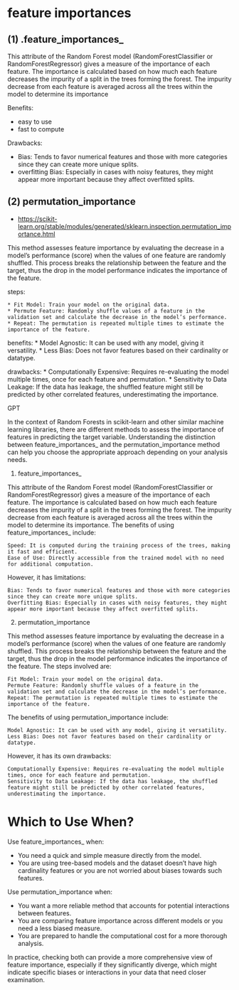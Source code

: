 # feature importances

## (1) .feature_importances_

This attribute of the Random Forest model (RandomForestClassifier or RandomForestRegressor) gives a measure of the importance of each feature. The importance is calculated based on how much each feature decreases the impurity of a split in the trees forming the forest. The impurity decrease from each feature is averaged across all the trees within the model to determine its importance

Benefits:
* easy to use
* fast to compute

Drawbacks:
* Bias: Tends to favor numerical features and those with more categories since they can create more unique splits.
* overfitting Bias: Especially in cases with noisy features, they might appear more important because they affect overfitted splits.


## (2) permutation_importance

* https://scikit-learn.org/stable/modules/generated/sklearn.inspection.permutation_importance.html

This method assesses feature importance by evaluating the decrease in a model’s performance (score) when the values of one feature are randomly shuffled. This process breaks the relationship between the feature and the target, thus the drop in the model performance indicates the importance of the feature. 

steps:

    * Fit Model: Train your model on the original data.
    * Permute Feature: Randomly shuffle values of a feature in the validation set and calculate the decrease in the model’s performance.
    * Repeat: The permutation is repeated multiple times to estimate the importance of the feature.

benefits:
    * Model Agnostic: It can be used with any model, giving it versatility.
    * Less Bias: Does not favor features based on their cardinality or datatype.

drawbacks:
    * Computationally Expensive: Requires re-evaluating the model multiple times, once for each feature and permutation.
    * Sensitivity to Data Leakage: If the data has leakage, the shuffled feature might still be predicted by other correlated features, underestimating the importance.


GPT

In the context of Random Forests in scikit-learn and other similar machine learning libraries, there are different methods to assess the importance of features in predicting the target variable. Understanding the distinction between feature_importances_ and the permutation_importance method can help you choose the appropriate approach depending on your analysis needs.
1. feature_importances_

This attribute of the Random Forest model (RandomForestClassifier or RandomForestRegressor) gives a measure of the importance of each feature. The importance is calculated based on how much each feature decreases the impurity of a split in the trees forming the forest. The impurity decrease from each feature is averaged across all the trees within the model to determine its importance. The benefits of using feature_importances_ include:

    Speed: It is computed during the training process of the trees, making it fast and efficient.
    Ease of Use: Directly accessible from the trained model with no need for additional computation.

However, it has limitations:

    Bias: Tends to favor numerical features and those with more categories since they can create more unique splits.
    Overfitting Bias: Especially in cases with noisy features, they might appear more important because they affect overfitted splits.

2. permutation_importance

This method assesses feature importance by evaluating the decrease in a model’s performance (score) when the values of one feature are randomly shuffled. This process breaks the relationship between the feature and the target, thus the drop in the model performance indicates the importance of the feature. The steps involved are:

    Fit Model: Train your model on the original data.
    Permute Feature: Randomly shuffle values of a feature in the validation set and calculate the decrease in the model’s performance.
    Repeat: The permutation is repeated multiple times to estimate the importance of the feature.

The benefits of using permutation_importance include:

    Model Agnostic: It can be used with any model, giving it versatility.
    Less Bias: Does not favor features based on their cardinality or datatype.

However, it has its own drawbacks:

    Computationally Expensive: Requires re-evaluating the model multiple times, once for each feature and permutation.
    Sensitivity to Data Leakage: If the data has leakage, the shuffled feature might still be predicted by other correlated features, underestimating the importance.

# Which to Use When?

Use feature_importances_ when:
* You need a quick and simple measure directly from the model.
* You are using tree-based models and the dataset doesn’t have high cardinality features or you are not worried about biases towards such features.

Use permutation_importance when:
* You want a more reliable method that accounts for potential interactions between features.
* You are comparing feature importance across different models or you need a less biased measure.
* You are prepared to handle the computational cost for a more thorough analysis.

In practice, checking both can provide a more comprehensive view of feature importance, especially if they significantly diverge, which might indicate specific biases or interactions in your data that need closer examination.